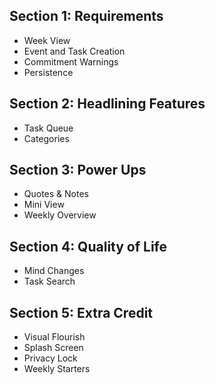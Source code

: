 ## Section 1: Requirements
- Week View
- Event and Task Creation
- Commitment Warnings
- Persistence

## Section 2: Headlining Features
- Task Queue
- Categories

## Section 3: Power Ups
- Quotes & Notes
- Mini View
- Weekly Overview

## Section 4: Quality of Life
- Mind Changes
- Task Search


## Section 5: Extra Credit
- Visual Flourish
- Splash Screen
- Privacy Lock
- Weekly Starters